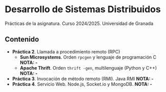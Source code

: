 # Desarrollo de Sistemas Distribuidos

Prácticas de la asignatura. Curso 2024/2025. Universidad de Granada

## Contenido

 - **Práctica 2**. Llamada a procedimiento remoto (RPC)
    - **Sun Microsystems**. Orden `rpcgen` y lenguaje de programación C **NOTA: -**
    - **Apache Thrift**. Orden `thrift -gen`, multilenguaje (Python y C++) **NOTA: -**
 - **Práctica 3**. Invocación de método remoto (RMI). Java RMI **NOTA: -**
 - **Práctica 4**. Servicio Web. Node.js, Socket.io y MongoDB. **NOTA: -**